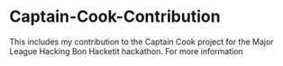 # Captain-Cook-Contribution
This includes my contribution to the Captain Cook project for the Major League Hacking Bon Hacketit hackathon. For more information 
